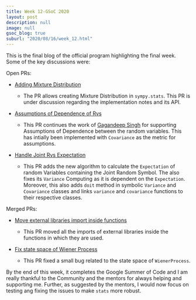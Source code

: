 ```yaml
---
title: Week 12-GSoC 2020
layout: post
description: null
image: null
gsoc_blog: true
suburl: "2020/08/16/week_12.html"
---
```


This is the final blog of the official program highlighting the final week. Some of the key discussions were:

Open PRs:

* [Adding Mixture Distribution](https://github.com/sympy/sympy/pull/19886)
  * The PR allows creating Mixture Distribution in `sympy.stats`. This PR is under discussion regarding the implementation notes and its API.

* [Assumptions of Dependence of Rvs](https://github.com/sympy/sympy/pull/19949)
  * This PR continues the work of [Gagandeep Singh](https://github.com/czgdp1807) for supporting Assumptions of Dependence between the random variables. This has intially been implemented with `Covariance` as the metric for assumptions.

* [Handle Joint Rvs Expectation](https://github.com/sympy/sympy/pull/19957)
  * This PR adds the new algorithm to calculate the `Expectation` of random Variables containing the Joint Random Symbol. The also fixes its `Variance` Computing as it is dependent on the `Expectation`. Moreover, this also adds `doit` method in symbolic `Variance` and `Covariance` classes and links `variance` and `covariance` functions to their respective classes.

Merged PRs:

* [Move external libraries import inside functions](https://github.com/sympy/sympy/pull/19934)
  * This PR moved all the imports of external libraries inside the functions in which they are used.

* [Fix state space of Wiener Process](https://github.com/sympy/sympy/pull/19926)
  * This PR fixed a small bug related to the state space of `WienerProcess`.

By the end of this week, it completes the Google Summer of Code and I am really thankful to the Community and the mentors for always helping and supporting me. Further, as suggested by the mentors, I would now focus on testing ang fixing the issues to make `stats` more robust.
